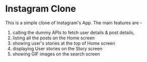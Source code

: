 # Instagram Clone

This is a simple clone of Instagram's App.
The main features are -

1. calling the dummy APIs to fetch user details & post details,
2. listing all the posts on the Home screen
3. showing user's stories at the top of Home screen
4. displaying User stories on the Story screen
5. showing GIF images on the search screen
